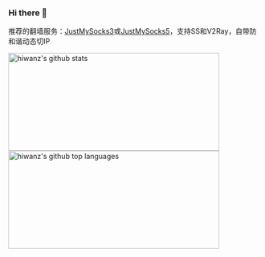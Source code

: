 ### Hi there 👋

推荐的翻墙服务：[JustMySocks3](https://justmysocks3.net/members/aff.php?aff=14995)或[JustMySocks5](https://justmysocks5.net/members/aff.php?aff=14995)，支持SS和V2Ray，自带防和谐动态切IP
<!--
关于丸子在网上的一切都只是传说，我是一名不把自己当前端的前端开发工程师，爱瞎搞，也是一名白帽子，曾向[腾讯安全响应中心](http://security.tencent.com/index.php/report/people/80FCBA725D18354046E7C80EF6A15C87)和[阿里巴巴集团安全应急响应中心](https://security.alibaba.com/people.htm?id=fc4f64cd0b41c223f3fca6522045f918)报告过安全问题，对腾讯安全的贡献：《[2012年度腾讯安全风云榜（个人）](http://security.tencent.com/index.php/announcement/msg/20)》和《[2013年12月腾讯外部安全报告处理公告](http://security.tencent.com/index.php/announcement/msg/42)》
-->

<a href="https://github.com/hiwanz">
  <img width="420px" height="195px" src="https://github-readme-stats.vercel.app/api?username=hiwanz&show_icons=true&theme=merko&count_private=true" alt="hiwanz's github stats" />
  <img width="420px" height="195px" src="https://github-readme-stats.vercel.app/api/top-langs/?username=hiwanz&theme=merko&layout=compact" alt="hiwanz's github top languages" />
</a>
